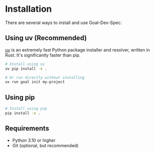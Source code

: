 # Installation

There are several ways to install and use Goal-Dev-Spec:

## Using uv (Recommended)

[uv](https://github.com/astral-sh/uv) is an extremely fast Python package installer and resolver, written in Rust. It's significantly faster than pip.

```bash
# Install using uv
uv pip install -e .

# Or run directly without installing
uv run goal init my-project
```

## Using pip

```bash
# Install using pip
pip install -e .
```

## Requirements

- Python 3.10 or higher
- Git (optional, but recommended)
